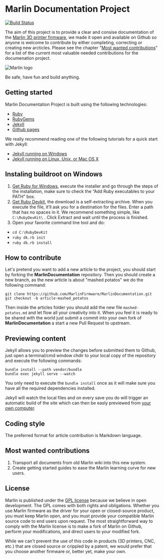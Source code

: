 # Marlin Documentation Project

[![Build Status](https://travis-ci.org/MarlinFirmware/MarlinDocumentation.svg?branch=master)](https://travis-ci.org/MarlinFirmware/MarlinDocumentation)

The aim of this project is to provide a clear and consise documentation of the [Marlin 3D printer firmware](https://github.com/MarlinFirmware/Marlin), we made it open and available on Github so anyone is welcome to contribute by either completing, correcting or creating new arcticles. Please see the chapter "[Most wanted contributions](#most-wanted-contributions)" for a list of the current most valuable needed contributions for the documenation project.

![Marlin logo](assets/images/logo/marlin/small.png)

Be safe, have fun and build anything.

## Getting started

Marlin Documentation Project is built using the following technologies:
- [Ruby](https://www.ruby-lang.org/en/downloads/)
- [RubyGems](https://rubygems.org/pages/download)
- [Jekyll](https://jekyllrb.com/)
- [Github pages](https://pages.github.com/)

We really recommend reading one of the following tutorials for a quick start with Jekyll:
- [Jekyll running on Windows](http://jekyll-windows.juthilo.com/)
- [Jekyll running on Linux, Unix, or Mac OS X](https://jekyllrb.com/docs/installation/)


## Instaling buildroot on Windows

 1. [Get Ruby for Windows](http://dl.bintray.com/oneclick/rubyinstaller/rubyinstaller-2.2.4.exe), execute the installer and go through the steps of the installation, make sure to check the “Add Ruby executables to your PATH” box.
 2. [Get Ruby Devkit](http://dl.bintray.com/oneclick/rubyinstaller/DevKit-mingw64-32-4.7.2-20130224-1151-sfx.exe), the download is a self-extracting archive. When you execute the file, it’ll ask you for a destination for the files. Enter a path that has no spaces in it. We recommend something simple, like ` C:\RubyDevKit\` . Click Extract and wait until the process is finished.
 3. Open your favorite command line tool and do:
  - `cd C:\RubyDevKit`
  - `ruby dk.rb init`
  - `ruby dk.rb install`

## How to contribute

Let's pretend you want to add a new article to the project, you should start by forking the **MarlinDocumentation** repository. Then you should create a new branch, as the new article is about "mashed potatos" we do the following command:

```
git clone https://github.com/MarlinFirmware/MarlinDocumentation.git
git checkout -b article-mashed_potatos
```

Then inside the articles folder you should add the new file `mashed-potatos.md` and let flow all your creativity into it.
When you feel it is ready to be shared with the world just submit a commit into your own fork of **MarlinDocumentation** a start a new Pull Request to upstream.

## Previewing content

Jekyll allows you to preview the changes before submitted them to Github, just open a terminal/cmd window chdir to your local copy of the repository and execute the following commands:

```
bundle install --path vendor/bundle
bundle exec jekyll serve --watch
```

You only need to execute the `bundle install` once as it will make sure you have all the required dependencies installed.

Jekyll will watch the local files and on every save you do will trigger an automatic build of the site which can then be easly previewed from [your own computer](http://localhost:4000/).

## Coding style

The preferred format for article contribution is Markdown language.

## Most wanted contributions

1. Transport all documents from old Marlin wiki into this new system.
2. Create getting started guides to ease the Marlin learning curve for new users.

## License

Marlin is published under the [GPL license](/LICENSE) because we believe in open development. The GPL comes with both rights and obligations. Whether you use Marlin firmware as the driver for your open or closed-source product, you must keep Marlin open, and you must provide your compatible Marlin source code to end users upon request. The most straightforward way to comply with the Marlin license is to make a fork of Marlin on Github, perform your modifications, and direct users to your modified fork.

While we can't prevent the use of this code in products (3D printers, CNC, etc.) that are closed source or crippled by a patent, we would prefer that you choose another firmware or, better yet, make your own.
